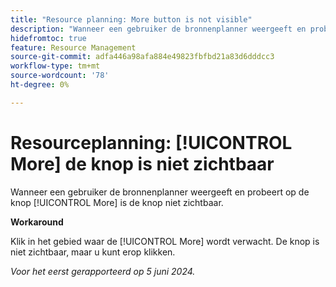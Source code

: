 ```yaml
---
title: "Resource planning: More button is not visible"
description: "Wanneer een gebruiker de bronnenplanner weergeeft en probeert op de knop [!UICONTROL More] is de knop niet zichtbaar. Er is een oplossing beschikbaar."
hidefromtoc: true
feature: Resource Management
source-git-commit: adfa446a98afa884e49823fbfbd21a83d6dddcc3
workflow-type: tm+mt
source-wordcount: '78'
ht-degree: 0%

---
```



# Resourceplanning: [!UICONTROL More] de knop is niet zichtbaar

Wanneer een gebruiker de bronnenplanner weergeeft en probeert op de knop [!UICONTROL More] is de knop niet zichtbaar.

**Workaround**

Klik in het gebied waar de [!UICONTROL More] wordt verwacht. De knop is niet zichtbaar, maar u kunt erop klikken.

_Voor het eerst gerapporteerd op 5 juni 2024._
